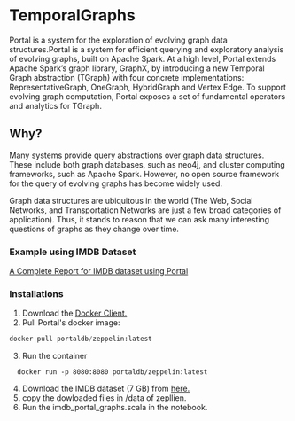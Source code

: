 # TemporalGraphs
Portal is a system for the exploration of evolving graph data structures.Portal is a system for efficient querying and exploratory analysis of evolving graphs, built on Apache Spark. At a high level, Portal extends Apache Spark’s graph library, GraphX, by introducing a new Temporal Graph abstraction (TGraph) with four concrete implementations: RepresentativeGraph, OneGraph, HybridGraph and Vertex Edge. To support evolving graph computation, Portal exposes a set of fundamental operators and analytics for TGraph.

## Why?
Many systems provide query abstractions over graph data structures. These include both graph databases, such as neo4j, and cluster computing frameworks, such as Apache Spark. However, no open source framework for the query of evolving graphs has become widely used.

Graph data structures are ubiquitous in the world (The Web, Social Networks, and Transportation Networks are just a few broad categories of application). Thus, it stands to reason that we can ask many interesting questions of graphs as they change over time.

### Example using IMDB Dataset


<a href="https://github.com/codingisbliss/TemporalGraphs/blob/master/data/IMDB%20Report.pdf" target="_blank">A Complete Report for IMDB dataset using Portal
</a>

### Installations 

1. Download the <a href = "https://www.docker.com/products/container-runtime#/download" target="_blabk">Docker Client.</a>
2. Pull  Portal's docker image:
```python
docker pull portaldb/zeppelin:latest
```
3. Run the container
```shell
  docker run -p 8080:8080 portaldb/zeppelin:latest
```
4. Download the IMDB dataset (7 GB) from <a href = "https://www.docker.com/products/container-runtime#/download" target="_blabk">here.</a>
5. copy the dowloaded files in /data of zepllien.
6. Run the imdb_portal_graphs.scala in the notebook.
